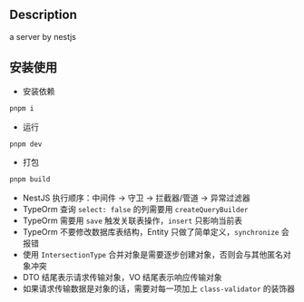 ## Description

a server by nestjs

## 安装使用

- 安装依赖

```bash
pnpm i
```

- 运行

```bash
pnpm dev
```

- 打包

```bash
pnpm build
```

- NestJS 执行顺序：中间件 -> 守卫 -> 拦截器/管道 -> 异常过滤器
- TypeOrm 查询 `select: false` 的列需要用 `createQueryBuilder`
- TypeOrm 需要用 `save` 触发关联表操作，`insert` 只影响当前表
- TypeOrm 不要修改数据库表结构，Entity 只做了简单定义，`synchronize` 会报错
- 使用 `IntersectionType` 合并对象是需要逐步创建对象，否则会与其他匿名对象冲突
- DTO 结尾表示请求传输对象，VO 结尾表示响应传输对象
- 如果请求传输数据是对象的话，需要对每一项加上 `class-validator` 的装饰器
